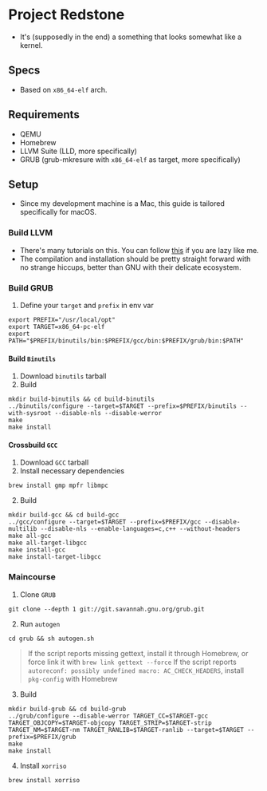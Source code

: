 # Project Redstone
- It's (supposedly in the end) a something that looks somewhat like a kernel.

## Specs
- Based on `x86_64-elf` arch.

## Requirements
- QEMU
- Homebrew
- LLVM Suite (LLD, more specifically)
- GRUB (grub-mkresure with `x86_64-elf` as target, more specifically)

## Setup
- Since my development machine is a Mac, this guide is tailored specifically for macOS.

### Build LLVM
- There's many tutorials on this. You can follow [this](https://llvm.org/docs/GettingStarted.html) if you are lazy like me.
- The compilation and installation should be pretty straight forward with no strange hiccups, better than GNU with their delicate ecosystem.

### Build GRUB
1. Define your `target` and `prefix` in env var
```
export PREFIX="/usr/local/opt"
export TARGET=x86_64-pc-elf
export PATH="$PREFIX/binutils/bin:$PREFIX/gcc/bin:$PREFIX/grub/bin:$PATH"
```

#### Build `Binutils`
1. Download `binutils` tarball
2. Build
```
mkdir build-binutils && cd build-binutils
../binutils/configure --target=$TARGET --prefix=$PREFIX/binutils --with-sysroot --disable-nls --disable-werror
make
make install
```

#### Crossbuild `GCC`
1. Download `GCC` tarball
2. Install necessary dependencies
```
brew install gmp mpfr libmpc
```
2. Build
```
mkdir build-gcc && cd build-gcc
../gcc/configure --target=$TARGET --prefix=$PREFIX/gcc --disable-multilib --disable-nls --enable-languages=c,c++ --without-headers
make all-gcc
make all-target-libgcc
make install-gcc
make install-target-libgcc
```

### Maincourse
1. Clone `GRUB`
```
git clone --depth 1 git://git.savannah.gnu.org/grub.git
```
2. Run `autogen`
```
cd grub && sh autogen.sh
```
> If the script reports missing gettext, install it through Homebrew, or force link it with `brew link gettext --force`
> If the script reports `autoreconf: possibly undefined macro: AC_CHECK_HEADERS`, install `pkg-config` with Homebrew
3. Build
```
mkdir build-grub && cd build-grub
../grub/configure --disable-werror TARGET_CC=$TARGET-gcc TARGET_OBJCOPY=$TARGET-objcopy TARGET_STRIP=$TARGET-strip TARGET_NM=$TARGET-nm TARGET_RANLIB=$TARGET-ranlib --target=$TARGET --prefix=$PREFIX/grub
make
make install
```
4. Install `xorriso`
```
brew install xorriso
```
